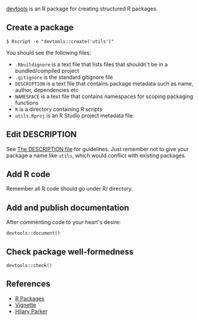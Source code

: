 [devtools](https://github.com/hadley/devtools) is an R package for creating structured R packages.

## Create a package

`$ Rscript -e "devtools::create('utils')"`

You should see the following files:

* `.Rbuildignore` is a text file that lists files that shouldn't be in a bundled/compiled project
* `.gitignore` is the standard gitignore file
* `DESCRIPTION` is a text file that contains package metadata such as name, author, dependencies etc
* `NAMESPACE` is a text file that contains namespaces for scoping packaging functions
* `R` is a directory containing R scripts
* `utils.Rproj` is an R Studio project metadata file 

## Edit DESCRIPTION

See [The DESCRIPTION file](https://cran.r-project.org/doc/manuals/R-exts.html#The-DESCRIPTION-file) for guidelines. Just
remember not to give your package a name like `utils`, which would conflict with existing packages.

## Add R code

Remember all R code should go under R/ directory.

## Add and publish documentation

After commenting code to your heart's desire:

`devtools::document()`

## Check package well-formedness

`devtools::check()`

## References

* [R Packages](http://r-pkgs.had.co.nz)
* [Vignette](https://cran.r-project.org/web/packages/devtools/devtools.pdf)
* [Hilary Parker](https://hilaryparker.com/2014/04/29/writing-an-r-package-from-scratch/)
